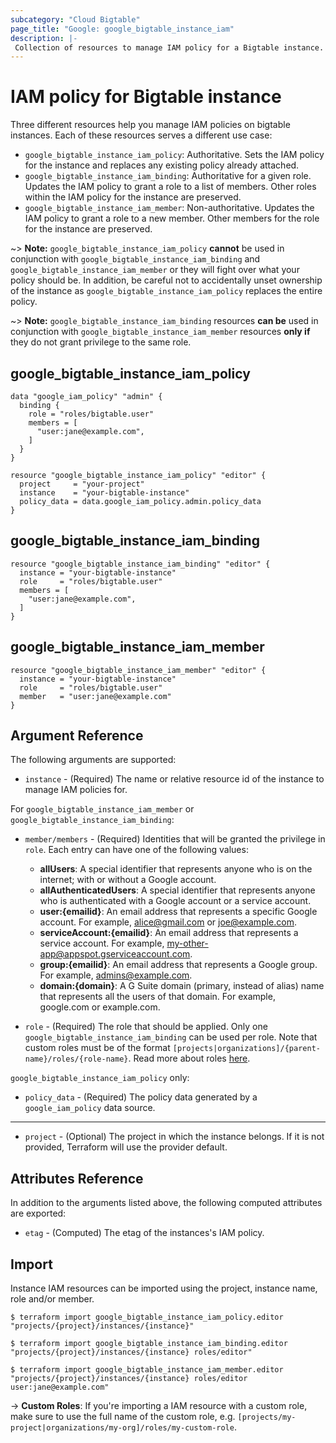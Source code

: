 ```yaml
---
subcategory: "Cloud Bigtable"
page_title: "Google: google_bigtable_instance_iam"
description: |-
 Collection of resources to manage IAM policy for a Bigtable instance.
---
```


# IAM policy for Bigtable instance

Three different resources help you manage IAM policies on bigtable instances. Each of these resources serves a different use case:

* `google_bigtable_instance_iam_policy`: Authoritative. Sets the IAM policy for the instance and replaces any existing policy already attached.
* `google_bigtable_instance_iam_binding`: Authoritative for a given role. Updates the IAM policy to grant a role to a list of members. Other roles within the IAM policy for the instance are preserved.
* `google_bigtable_instance_iam_member`: Non-authoritative. Updates the IAM policy to grant a role to a new member. Other members for the role for the instance are preserved.

~> **Note:** `google_bigtable_instance_iam_policy` **cannot** be used in conjunction with `google_bigtable_instance_iam_binding` and `google_bigtable_instance_iam_member` or they will fight over what your policy should be. In addition, be careful not to accidentally unset ownership of the instance as `google_bigtable_instance_iam_policy` replaces the entire policy.

~> **Note:** `google_bigtable_instance_iam_binding` resources **can be** used in conjunction with `google_bigtable_instance_iam_member` resources **only if** they do not grant privilege to the same role.

## google\_bigtable\_instance\_iam\_policy

```hcl
data "google_iam_policy" "admin" {
  binding {
    role = "roles/bigtable.user"
    members = [
      "user:jane@example.com",
    ]
  }
}

resource "google_bigtable_instance_iam_policy" "editor" {
  project     = "your-project"
  instance    = "your-bigtable-instance"
  policy_data = data.google_iam_policy.admin.policy_data
}
```

## google\_bigtable\_instance\_iam\_binding

```hcl
resource "google_bigtable_instance_iam_binding" "editor" {
  instance = "your-bigtable-instance"
  role     = "roles/bigtable.user"
  members = [
    "user:jane@example.com",
  ]
}
```

## google\_bigtable\_instance\_iam\_member

```hcl
resource "google_bigtable_instance_iam_member" "editor" {
  instance = "your-bigtable-instance"
  role     = "roles/bigtable.user"
  member   = "user:jane@example.com"
}
```

## Argument Reference

The following arguments are supported:

* `instance` - (Required) The name or relative resource id of the instance to manage IAM policies for.

For `google_bigtable_instance_iam_member` or `google_bigtable_instance_iam_binding`:

* `member/members` - (Required) Identities that will be granted the privilege in `role`.
  Each entry can have one of the following values:
  * **allUsers**: A special identifier that represents anyone who is on the internet; with or without a Google account.
  * **allAuthenticatedUsers**: A special identifier that represents anyone who is authenticated with a Google account or a service account.
  * **user:{emailid}**: An email address that represents a specific Google account. For example, alice@gmail.com or joe@example.com.
  * **serviceAccount:{emailid}**: An email address that represents a service account. For example, my-other-app@appspot.gserviceaccount.com.
  * **group:{emailid}**: An email address that represents a Google group. For example, admins@example.com.
  * **domain:{domain}**: A G Suite domain (primary, instead of alias) name that represents all the users of that domain. For example, google.com or example.com.

* `role` - (Required) The role that should be applied. Only one
    `google_bigtable_instance_iam_binding` can be used per role. Note that custom roles must be of the format
    `[projects|organizations]/{parent-name}/roles/{role-name}`. Read more about roles [here](https://cloud.google.com/bigtable/docs/access-control#roles).

`google_bigtable_instance_iam_policy` only:
* `policy_data` - (Required) The policy data generated by a `google_iam_policy` data source.

- - -

* `project` - (Optional) The project in which the instance belongs. If it
    is not provided, Terraform will use the provider default.

## Attributes Reference

In addition to the arguments listed above, the following computed attributes are
exported:

* `etag` - (Computed) The etag of the instances's IAM policy.

## Import

Instance IAM resources can be imported using the project, instance name, role and/or member.

```
$ terraform import google_bigtable_instance_iam_policy.editor "projects/{project}/instances/{instance}"

$ terraform import google_bigtable_instance_iam_binding.editor "projects/{project}/instances/{instance} roles/editor"

$ terraform import google_bigtable_instance_iam_member.editor "projects/{project}/instances/{instance} roles/editor user:jane@example.com"
```

-> **Custom Roles**: If you're importing a IAM resource with a custom role, make sure to use the
 full name of the custom role, e.g. `[projects/my-project|organizations/my-org]/roles/my-custom-role`.
